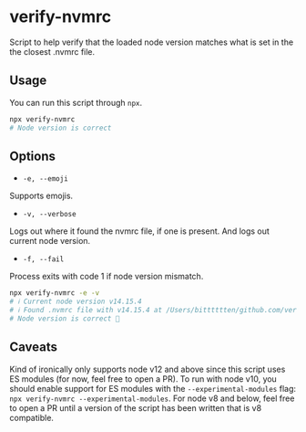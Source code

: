 # verify-nvmrc

Script to help verify that the loaded node version matches what is set in the the closest .nvmrc file.

## Usage

You can run this script through `npx`.

```sh
npx verify-nvmrc
# Node version is correct
```

## Options

- `-e, --emoji`

Supports emojis.

- `-v, --verbose`

Logs out where it found the nvmrc file, if one is present. And logs out current node version.

- `-f, --fail`

Process exits with code 1 if node version mismatch.

```sh
npx verify-nvmrc -e -v
# ℹ️ Current node version v14.15.4
# ℹ️ Found .nvmrc file with v14.15.4 at /Users/bitttttten/github.com/verify-nvmrc/.nvmrc
# Node version is correct 🎉
```

## Caveats

Kind of ironically only supports node v12 and above since this script uses ES modules (for now, feel free to open a PR). To run with node v10, you should enable support for ES modules with the `--experimental-modules` flag: `npx verify-nvmrc --experimental-modules`. For node v8 and below, feel free to open a PR until a version of the script has been written that is v8 compatible.
